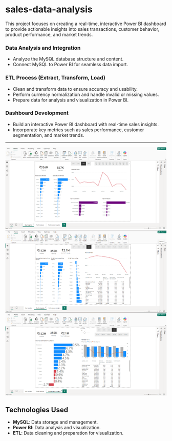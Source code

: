 # sales-data-analysis
This project focuses on creating a real-time, interactive Power BI dashboard to provide actionable insights into sales transactions, customer behavior, product performance, and market trends.  

### **Data Analysis and Integration**  
- Analyze the MySQL database structure and content.  
- Connect MySQL to Power BI for seamless data import.  

### **ETL Process (Extract, Transform, Load)**  
- Clean and transform data to ensure accuracy and usability.  
- Perform currency normalization and handle invalid or missing values.  
- Prepare data for analysis and visualization in Power BI.  

### **Dashboard Development**  
- Build an interactive Power BI dashboard with real-time sales insights.  
- Incorporate key metrics such as sales performance, customer segmentation, and market trends.  

---

![Key Insights](images/key%20insights.png "Key Insights Overview")
![Profit Analysis](images/profit%20analysis.png "Profit Analysis Overview")
![Performance Insights](images/performance%20insights.png "Performance Insights Overview")

## Technologies Used  
- **MySQL**: Data storage and management.  
- **Power BI**: Data analysis and visualization.  
- **ETL**: Data cleaning and preparation for visualization.  

